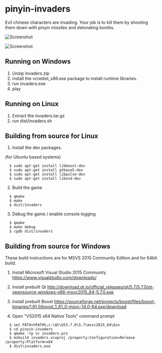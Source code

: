 pinyin-invaders
===============

Evil chinese characters are invading. Your job is to kill them by shooting
them down with pinyin missiles and detonating bombs.

![Screenshot](https://raw.githubusercontent.com/ensisoft/pinyin-invaders/master/screens/menu.png "Main menu")

![Screenshot](https://raw.githubusercontent.com/ensisoft/pinyin-invaders/master/screens/invaders.png "pinyin-invaders are attacking!")

Running on Windows
-----------------------

1. Unzip invaders.zip
1. install the vcredist_x86.exe package to install runtime libraries.
2. run invaders.exe
3. play


Running on Linux
-----------------------

1. Extract the invaders.tar.gz
2. run dist/invaders.sh



Building from source for Linux
-------------------------------

1. Install the dev packages.

  (for Ubuntu based systems)
```
  $ sudo apt-get install libboost-dev
  $ sudo apt-get install qtbase5-dev
  $ sudo apt-get install libpulse-dev
  $ sudo apt-get install libsnd-dev

```

2. Build the game

```
  $ qmake
  $ make
  $ dist/invaders 
```

3. Debug the game / enable console logging
```
  $ qmake
  $ make debug
  $ cgdb dist/invaders
```


Building from source for Windows
---------------------------------

These build instructions are for MSVS 2015 Community Edition and for 64bit build.

1. Install Microsoft Visual Studio 2015 Community
https://www.visualstudio.com/downloads/

2. Install prebuilt Qt 
http://download.qt.io/official_releases/qt/5.7/5.7.0/qt-opensource-windows-x86-msvc2015_64-5.7.0.exe

3. Install prebuilt Boost
https://sourceforge.net/projects/boost/files/boost-binaries/1.61.0/boost_1_61_0-msvc-14.0-64.exe/download

4. Open "VS2015 x64 Native Tools" command prompt
```
  $ set PATH=%PATH%;c:\Qt\Qt5.7.0\5.7\msvc2015_64\bin
  $ cd pinyin-invaders
  $ qmake -tp vc invaders.pro
  $ msbuild invaders.vcxproj /property:Configuration=Release /property:Platform=x64
  $ dist\invaders.exe
``` 

